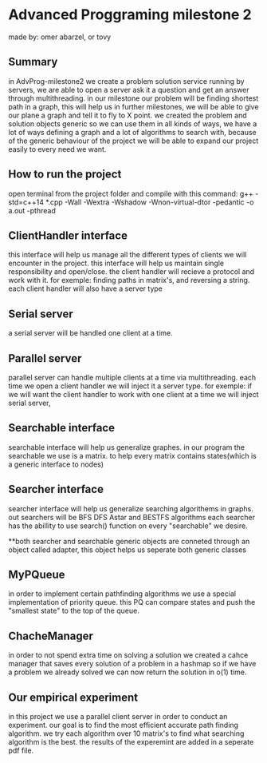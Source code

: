 # Advanced Proggraming milestone 2
made by: omer abarzel, or tovy

## Summary

in AdvProg-milestone2 we create a problem solution service running by servers,
we are able to open a server ask it a question and get an answer through multithreading.
in our milestone our problem will be finding shortest path in a graph, this will help us in further milestones,
we will be able to give our plane a graph and tell it to fly to X point.
we created the problem and solution objects generic so we can use them in all kinds of ways,
we have a lot of ways defining a graph and a lot of algorithms to search with, because of the generic behaviour of the project we
will be able to expand our project easily to every need we want.

## How to run the project

open terminal from the project folder and compile with this command:
g++ -std=c++14 *.cpp -Wall -Wextra -Wshadow -Wnon-virtual-dtor -pedantic -o a.out -pthread


## ClientHandler interface

this interface will help us manage all the different types of clients we will encounter
in the project. this interface will help us maintain single responsibility and open/close.
the client handler will recieve a protocol and work with it.
for exemple: finding paths in matrix's, and reversing a string.
each client handler will also have a server type

## Serial server
a serial server will be handled one client at a time.

## Parallel server
parallel server can handle multiple clients at a time via multithreading.
each time we open a client handler we will inject it a server type.
for exemple: if we will want the client handler to work with one client at a time we will inject 
serial server,

## Searchable interface

searchable interface will help us generalize graphes.
in our program the searchable we use is a matrix.
to help every matrix contains states(which is a generic interface to nodes)

## Searcher interface

searcher interface will help us generalize searching algorithems in graphs.
out searchers will be BFS DFS Astar and BESTFS algorithms 
each searcher has the abillity to use search() function on every "searchable" we desire.

**both searcher and searchable generic objects are conneted through an object called adapter,
this object helps us seperate both generic classes


## MyPQueue

in order to implement certain pathfinding algorithms we use a special implementation of priority queue.
this PQ can compare states and push the "smallest state" to the top of the queue.

## ChacheManager

in order to not spend extra time on solving a solution we created a cahce manager that saves every solution of a problem in a hashmap
so if we have a problem we already solved we can now return the solution in o(1) time.

## Our empirical experiment
in this project we use a parallel client server in order to conduct an experiment.
our goal is to find the most efficient accurate path finding algorithm.
we try each algorithm over 10 matrix's to find what searching algorithm is the best.
the results of the experemint are added in a seperate pdf file.

